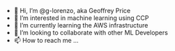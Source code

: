 - 👋 Hi, I’m @g-lorenzo, aka Geoffrey Price
- 👀 I’m interested in machine learning using CCP
- 🌱 I’m currently learning the AWS infrastructure
- 💞️ I’m looking to collaborate with other ML Developers
- 📫 How to reach me ...

<!---
g-lorenzo/g-lorenzo is a ✨ special ✨ repository because its `README.md` (this file) appears on your GitHub profile.
You can click the Preview link to take a look at your changes.
--->
